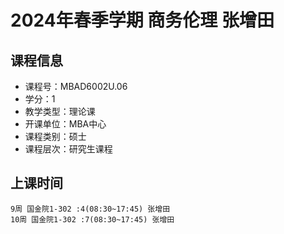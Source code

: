 # 2024年春季学期 商务伦理 张增田






## 课程信息

- 课程号：MBAD6002U.06
- 学分：1
- 教学类型：理论课
- 开课单位：MBA中心
- 课程类别：硕士
- 课程层次：研究生课程

## 上课时间

```
9周 国金院1-302 :4(08:30~17:45) 张增田
10周 国金院1-302 :7(08:30~17:45) 张增田
```

